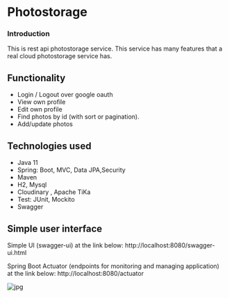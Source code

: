 # Photostorage
### Introduction
This is rest api photostorage service. This service has many features that a real cloud photostorage service has.
 
## Functionality
* Login / Logout over google oauth
* View own profile
* Edit own profile
* Find photos by id (with sort or pagination).
* Add/update photos

## Technologies used
* Java 11
* Spring: Boot, MVC, Data JPA,Security
* Maven
* H2, Mysql
* Cloudinary , Apache TiKa
* Test: JUnit, Mockito
* Swagger


## Simple user interface
 Simple UI (swagger-ui) at the link below:
 http://localhost:8080/swagger-ui.html

 Spring Boot Actuator (endpoints for monitoring and managing application) at the link below:
 http://localhost:8080/actuator

![jpg](https://i.postimg.cc/HnPJLGmx/2021-05-19-011220.png "swagger-ui")
